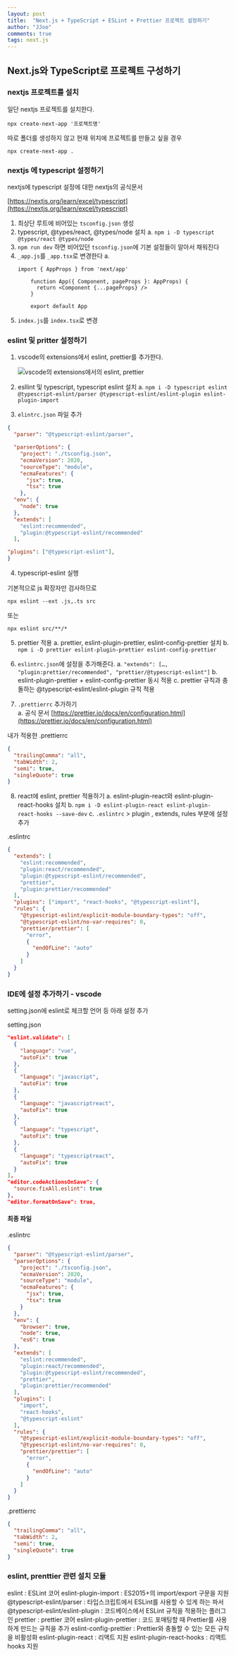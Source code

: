 ```yaml
---
layout: post
title:  "Next.js + TypeScript + ESLint + Prettier 프로젝트 설정하기"
author: "JJoo"
comments: true
tags: next.js
---
```




## Next.js와 TypeScript로 프로젝트 구성하기 


### nextjs 프로젝트를 설치

일단 nextjs 프로젝트를 설치한다. 

```
npx create-next-app '프로젝트명'
```


따로 폴더를 생성하지 않고 현재 위치에 프로젝트를 만들고 싶을 경우 

```
npx create-next-app .
```



### nextjs 에 typescript 설정하기 

nextjs에 typescript 설정에 대한 nextjs의 공식문서 

[https://nextjs.org/learn/excel/typescript](https://nextjs.org/learn/excel/typescript)


1. 최상단 루트에 비어있는 ```tsconfig.json``` 생성 
2. typescript, @types/react, @types/node 설치
		a. ```npm i -D typescript @types/react @types/node```
3. ```npm run dev``` 하면 비어있던 ```tsconfig.json```에 기본 설정들이 알아서 채워진다
4. ```_app.js```를 ```_app.tsx```로 변경한다 
		a. 
    ```react
    import { AppProps } from 'next/app'
    
		function App({ Component, pageProps }: AppProps) {
		  return <Component {...pageProps} />
		}
    
		export default App
    ```
5. ```index.js```를 ```index.tsx```로 변경 


### eslint 및 pritter 설정하기 

1. vscode의 extensions에서 eslint, prettier를 추가한다. 

    ![vscode의 extensions에서의 eslint, prettier](/images/img_eslint+prettier.png)



2. esllint 및 typescript, typescript eslint 설치
		a. ```npm i -D typescript eslint @typescript-eslint/parser @typescript-eslint/eslint-plugin eslint-plugin-import```


3. ```elintrc.json``` 파일 추가 
    
```json
{
  "parser": "@typescript-eslint/parser",

  "parserOptions": {
    "project": "./tsconfig.json",
    "ecmaVersion": 2020,
    "sourceType": "module",
    "ecmaFeatures": {
      "jsx": true,
      "tsx": true
    },
  "env": {
    "node": true
  },
  "extends": [
    "eslint:recommended",
    "plugin:@typescript-eslint/recommended"
  ],

"plugins": ["@typescript-eslint"],
}
```


4. typescript-eslint 실행 
	
기본적으로 js 확장자만 검사하므로

```npx eslint --ext .js,.ts src```

또는

```npx eslint src/**/*```


5. prettier 적용 
    a. prettier, eslint-plugin-prettier, eslint-config-prettier 설치 
    b. ```npm i -D prettier eslint-plugin-prettier eslint-config-prettier```
    
6. ```eslintrc.json```에 설정을 추가해준다. 
    a. ```"extends": […, "plugin:prettier/recommended", "prettier/@typescript-eslint"]```
    b. eslint-plugin-prettier + eslint-config-prettier 동시 적용 
		c. prettier 규칙과 충돌하는 @typescript-eslint/eslint-plugin 규칙 적용
    
7. ```.prettierrc``` 추가하기  
		a. 공식 문서 [https://prettier.io/docs/en/configuration.html](https://prettier.io/docs/en/configuration.html)

내가 적용한 .prettierrc
```json
{
  "trailingComma": "all",
  "tabWidth": 2,
  "semi": true,
  "singleQuote": true
}
```
		
8. react에 eslint, prettier 적용하기 
		a. eslint-plugin-react와 eslint-plugin-react-hooks 설치 
		b. ```npm i -D eslint-plugin-react eslint-plugin-react-hooks --save-dev```
		c. ```.eslintrc``` > plugin , extends, rules 부분에 설정 추가 

.eslintrc
```json
{
  "extends": [
    "eslint:recommended",
    "plugin:react/recommended",
    "plugin:@typescript-eslint/recommended", 
    "prettier",
    "plugin:prettier/recommended"
  ],
  "plugins": ["import", "react-hooks", "@typescript-eslint"],
  "rules": {
    "@typescript-eslint/explicit-module-boundary-types": "off",
    "@typescript-eslint/no-var-requires": 0,
    "prettier/prettier": [
      "error",
      {
        "endOfLine": "auto"
      }
    ]
  }
}
```

### IDE에 설정 추가하기 - vscode 


setting.json에 eslint로 체크할 언어 등 아래 설정 추가 

setting.json
```json
"eslint.validate": [
  {
    "language": "vue",
    "autoFix": true
  },
  {
    "language": "javascript",
    "autoFix": true
  },
  {
    "language": "javascriptreact",
    "autoFix": true
  },
  {
    "language": "typescript",
    "autoFix": true
  },
  {
    "language": "typescriptreact",
    "autoFix": true
  }
],
"editor.codeActionsOnSave": {
  "source.fixAll.eslint": true
},
"editor.formatOnSave": true,
```


#### 최종 파일

.eslintrc 
```json
{
  "parser": "@typescript-eslint/parser",
  "parserOptions": {
    "project": "./tsconfig.json",
    "ecmaVersion": 2020,
    "sourceType": "module",
    "ecmaFeatures": {
      "jsx": true,
      "tsx": true
    }
  },
  "env": {
    "browser": true,
    "node": true,
    "es6": true
  },
  "extends": [
    "eslint:recommended",
    "plugin:react/recommended",
    "plugin:@typescript-eslint/recommended", 
    "prettier",
    "plugin:prettier/recommended"
  ],
  "plugins": [
    "import", 
    "react-hooks", 
    "@typescript-eslint"
  ],
  "rules": {
    "@typescript-eslint/explicit-module-boundary-types": "off",
    "@typescript-eslint/no-var-requires": 0,
    "prettier/prettier": [
      "error",
      {
        "endOfLine": "auto"
      }
    ]
  }
}
```


.prettierrc
```json
{
  "trailingComma": "all",
  "tabWidth": 2,
  "semi": true,
  "singleQuote": true
}
```


### eslint, prenttier 관련 설치 모듈 

eslint : ESLint 코어
eslint-plugin-import : ES2015+의 import/export 구문을 지원
@typescript-eslint/parser : 타입스크립트에서 ESLint를 사용할 수 있게 하는 파서
@typescript-eslint/eslint-plugin : 코드베이스에서 ESLint 규칙을 적용하는 플러그인
prettier : prettier 코어
eslint-plugin-prettier : 코드 포매팅할 때 Prettier를 사용하게 만드는 규칙을 추가
eslint-config-prettier : Prettier와 충돌할 수 있는 모든 규칙을 비활성화
eslint-plugin-react : 리액트 지원
eslint-plugin-react-hooks : 리액트 hooks 지원


